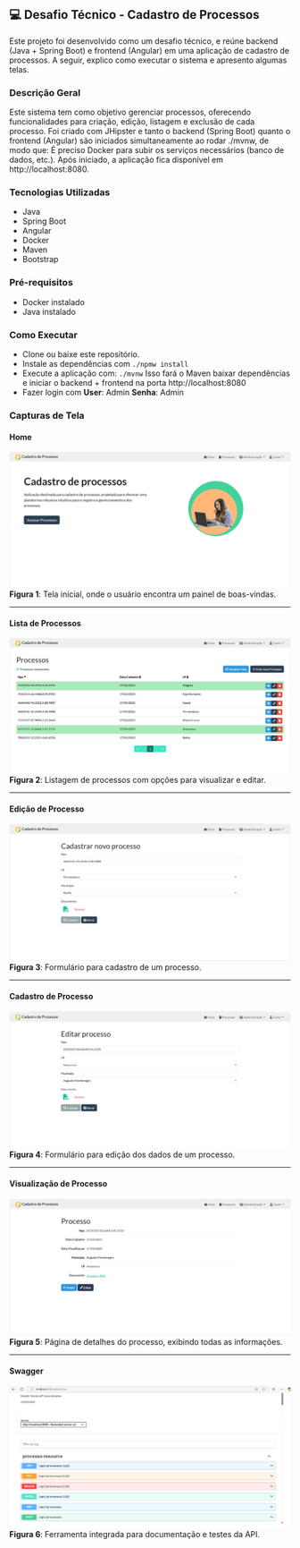 ## 💻 Desafio Técnico - Cadastro de Processos

Este projeto foi desenvolvido como um desafio técnico, e reúne backend (Java + Spring Boot) e frontend (Angular) em uma aplicação de cadastro de processos. A seguir, explico como executar o sistema e apresento algumas telas.

### Descrição Geral

Este sistema tem como objetivo gerenciar processos, oferecendo funcionalidades para criação, edição, listagem e exclusão de cada processo. Foi criado com JHipster e tanto o backend (Spring Boot) quanto o frontend (Angular) são iniciados simultaneamente ao rodar ./mvnw, de modo que:
É preciso Docker para subir os serviços necessários (banco de dados, etc.).
Após iniciado, a aplicação fica disponível em http://localhost:8080.

### Tecnologias Utilizadas

- Java
- Spring Boot
- Angular
- Docker
- Maven
- Bootstrap

### Pré-requisitos

- Docker instalado
- Java instalado

### Como Executar

- Clone ou baixe este repositório.
- Instale as dependências com `./npmw install`
- Execute a aplicação com: `./mvnw` Isso fará o Maven baixar dependências e iniciar o backend + frontend na porta http://localhost:8080
- Fazer login com
  **User**: Admin
  **Senha**: Admin

### Capturas de Tela

#### Home

![Figura 1: Tela inicial](src/main/webapp/content/images/home.png)
**Figura 1**: Tela inicial, onde o usuário encontra um painel de boas-vindas.

---

#### Lista de Processos

![Figura 2: Lista de Processos](src/main/webapp/content/images/lista-processos.png)
**Figura 2**: Listagem de processos com opções para visualizar e editar.

---

#### Edição de Processo

![Figura 3: Cadastro de Processo](src/main/webapp/content/images/cadastrar-processo.png)
**Figura 3**: Formulário para cadastro de um processo.

---

#### Cadastro de Processo

![Figura 4: Edição de Processo](src/main/webapp/content/images/editar-processo.png)
**Figura 4**: Formulário para edição dos dados de um processo.

---

#### Visualização de Processo

![Figura 5: Visualização de Processo](src/main/webapp/content/images/visualizar-processo.png)
**Figura 5**: Página de detalhes do processo, exibindo todas as informações.

---

#### Swagger

![Figura 6: Swagger](src/main/webapp/content/images/swagger.png)
**Figura 6**: Ferramenta integrada para documentação e testes da API.
